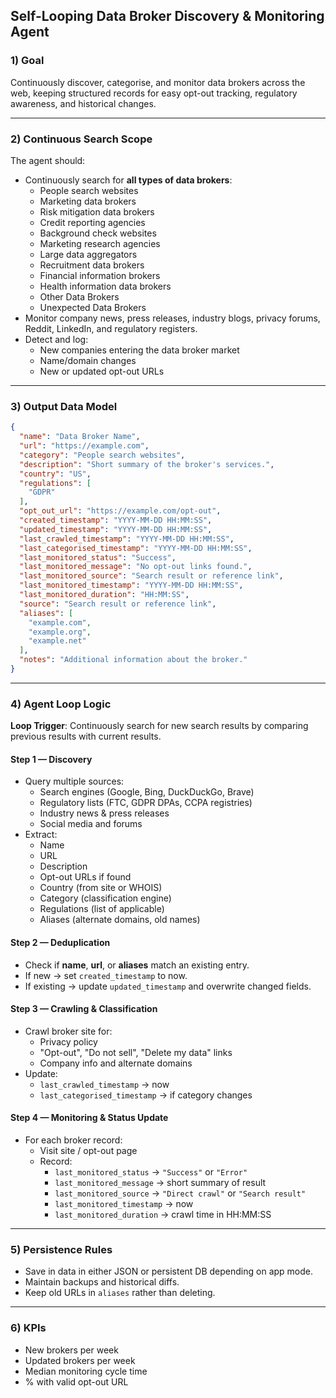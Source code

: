 ## **Self-Looping Data Broker Discovery & Monitoring Agent**

### **1) Goal**

Continuously discover, categorise, and monitor data brokers across the web, keeping structured records for easy opt-out tracking, regulatory awareness, and historical changes.

---

### **2) Continuous Search Scope**

The agent should:

* Continuously search for **all types of data brokers**:
    * People search websites
    * Marketing data brokers
    * Risk mitigation data brokers
    * Credit reporting agencies
    * Background check websites
    * Marketing research agencies
    * Large data aggregators
    * Recruitment data brokers
    * Financial information brokers
    * Health information data brokers
    * Other Data Brokers
    * Unexpected Data Brokers
* Monitor company news, press releases, industry blogs, privacy forums, Reddit, LinkedIn, and regulatory registers.
* Detect and log:
    * New companies entering the data broker market
    * Name/domain changes
    * New or updated opt-out URLs

---

### **3) Output Data Model**

```json
{
  "name": "Data Broker Name",
  "url": "https://example.com",
  "category": "People search websites",
  "description": "Short summary of the broker's services.",
  "country": "US",
  "regulations": [
    "GDPR"
  ],
  "opt_out_url": "https://example.com/opt-out",
  "created_timestamp": "YYYY-MM-DD HH:MM:SS",
  "updated_timestamp": "YYYY-MM-DD HH:MM:SS",
  "last_crawled_timestamp": "YYYY-MM-DD HH:MM:SS",
  "last_categorised_timestamp": "YYYY-MM-DD HH:MM:SS",
  "last_monitored_status": "Success",
  "last_monitored_message": "No opt-out links found.",
  "last_monitored_source": "Search result or reference link",
  "last_monitored_timestamp": "YYYY-MM-DD HH:MM:SS",
  "last_monitored_duration": "HH:MM:SS",
  "source": "Search result or reference link",
  "aliases": [
    "example.com",
    "example.org",
    "example.net"
  ],
  "notes": "Additional information about the broker."
}
```

---

### **4) Agent Loop Logic**

**Loop Trigger**: Continuously search for new search results by comparing previous results with current results.

#### **Step 1 — Discovery**

* Query multiple sources:
    * Search engines (Google, Bing, DuckDuckGo, Brave)
    * Regulatory lists (FTC, GDPR DPAs, CCPA registries)
    * Industry news & press releases
    * Social media and forums
* Extract:
    * Name
    * URL
    * Description
    * Opt-out URLs if found
    * Country (from site or WHOIS)
    * Category (classification engine)
    * Regulations (list of applicable)
    * Aliases (alternate domains, old names)

#### **Step 2 — Deduplication**

* Check if **name**, **url**, or **aliases** match an existing entry.
* If new → set `created_timestamp` to now.
* If existing → update `updated_timestamp` and overwrite changed fields.

#### **Step 3 — Crawling & Classification**

* Crawl broker site for:
    * Privacy policy
    * "Opt-out", "Do not sell", "Delete my data" links
    * Company info and alternate domains
* Update:
    * `last_crawled_timestamp` → now
    * `last_categorised_timestamp` → if category changes

#### **Step 4 — Monitoring & Status Update**

* For each broker record:
    * Visit site / opt-out page
    * Record:
        * `last_monitored_status` → `"Success"` or `"Error"`
        * `last_monitored_message` → short summary of result
        * `last_monitored_source` → `"Direct crawl"` or `"Search result"`
        * `last_monitored_timestamp` → now
        * `last_monitored_duration` → crawl time in HH\:MM\:SS

---

### **5) Persistence Rules**

* Save in data in either JSON or persistent DB depending on app mode.
* Maintain backups and historical diffs.
* Keep old URLs in `aliases` rather than deleting.

---

### **6) KPIs**

* New brokers per week
* Updated brokers per week
* Median monitoring cycle time
* % with valid opt-out URL
